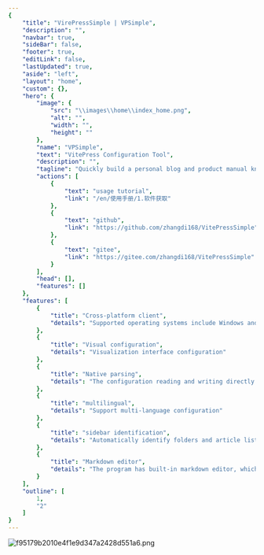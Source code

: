 ```yaml
---
{
    "title": "VirePressSimple | VPSimple",
    "description": "",
    "navbar": true,
    "sideBar": false,
    "footer": true,
    "editLink": false,
    "lastUpdated": true,
    "aside": "left",
    "layout": "home",
    "custom": {},
    "hero": {
        "image": {
            "src": "\\images\\home\\index_home.png",
            "alt": "",
            "width": "",
            "height": ""
        },
        "name": "VPSimple",
        "text": "VitePress Configuration Tool",
        "description": "",
        "tagline": "Quickly build a personal blog and product manual knowledge base",
        "actions": [
            {
                "text": "usage tutorial",
                "link": "/en/使用手册/1.软件获取"
            },
            {
                "text": "github",
                "link": "https://github.com/zhangdi168/VitePressSimple"
            },
            {
                "text": "gitee",
                "link": "https://gitee.com/zhangdi168/VitePressSimple"
            }
        ],
        "head": [],
        "features": []
    },
    "features": [
        {
            "title": "Cross-platform client",
            "details": "Supported operating systems include Windows and macOS."
        },
        {
            "title": "Visual configuration",
            "details": "Visualization interface configuration"
        },
        {
            "title": "Native parsing",
            "details": "The configuration reading and writing directly parse the original configuration file of vitepress, without relying on third-party data storage."
        },
        {
            "title": "multilingual",
            "details": "Support multi-language configuration"
        },
        {
            "title": "sidebar identification",
            "details": "Automatically identify folders and article lists and generate sidebars"
        },
        {
            "title": "Markdown editor",
            "details": "The program has built-in markdown editor, which allows document editing within the program"
        }
    ],
    "outline": [
        1,
        "2"
    ]
}
---
```

<style>
:root { 
  --vp-home-hero-name-color: transparent;
  --vp-home-hero-name-background: -webkit-linear-gradient(120deg, #bd34fe 30%, #41d1ff);

  --vp-home-hero-image-background-image: linear-gradient(-45deg, #bd34fe 20%, #47caff 20%);
  --vp-home-hero-image-filter: blur(44px);
}

@media (min-width: 640px) {
  :root {
    --vp-home-hero-image-filter: blur(56px);
  }
}

@media (min-width: 960px) {
  :root {
    --vp-home-hero-image-filter: blur(68px);
  }
}
</style>
![f95179b2010e4f1e9d347a2428d551a6.png](/vpstatic/images/20240413/f95179b2-010e-4f1e-9d34-7a2428d551a6.png)
